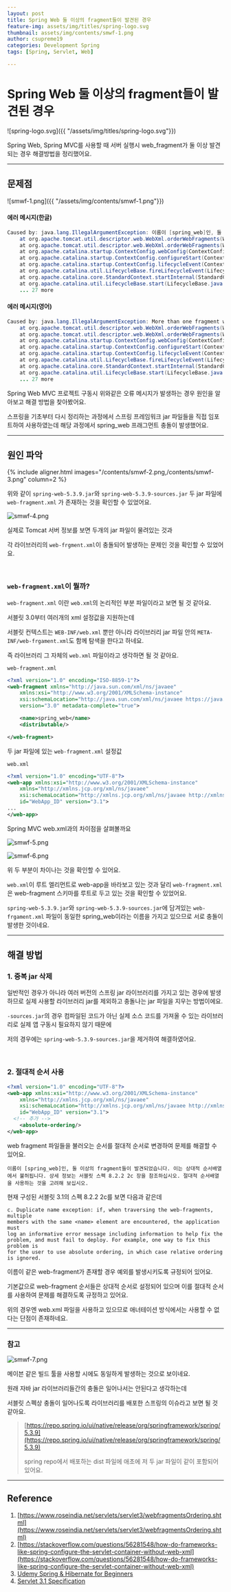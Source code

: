 ```yaml
---
layout: post
title: Spring Web 둘 이상의 fragment들이 발견된 경우
feature-img: assets/img/titles/spring-logo.svg
thumbnail: assets/img/contents/smwf-1.png
author: csupreme19
categories: Development Spring
tags: [Spring, Servlet, Web]

---
```


# Spring Web 둘 이상의 fragment들이 발견된 경우

![spring-logo.svg]({{ "/assets/img/titles/spring-logo.svg"}})

Spring Web, Spring MVC를 사용할 때 서버 실행시 web_fragment가 둘 이상 발견되는 경우 해결방법을 정리했어요.

---

## 문제점

![smwf-1.png]({{ "/assets/img/contents/smwf-1.png"}})

#### 에러 메시지(한글)

```java
Caused by: java.lang.IllegalArgumentException: 이름이 [spring_web]인, 둘 이상의 fragment들이 발견되었습니다. 이는 상대적 순서배열에서 불허됩니다. 상세 정보는 서블릿 스펙 8.2.2 2c 장을 참조하십시오. 절대적 순서배열을 사용하는 것을 고려해 보십시오.
	at org.apache.tomcat.util.descriptor.web.WebXml.orderWebFragments(WebXml.java:2262)
	at org.apache.tomcat.util.descriptor.web.WebXml.orderWebFragments(WebXml.java:2220)
	at org.apache.catalina.startup.ContextConfig.webConfig(ContextConfig.java:1294)
	at org.apache.catalina.startup.ContextConfig.configureStart(ContextConfig.java:986)
	at org.apache.catalina.startup.ContextConfig.lifecycleEvent(ContextConfig.java:303)
	at org.apache.catalina.util.LifecycleBase.fireLifecycleEvent(LifecycleBase.java:123)
	at org.apache.catalina.core.StandardContext.startInternal(StandardContext.java:5135)
	at org.apache.catalina.util.LifecycleBase.start(LifecycleBase.java:183)
	... 27 more
```

#### 에러 메시지(영어)

```java
Caused by: java.lang.IllegalArgumentException: More than one fragment with the name [spring_web] was found. This is not legal with relative ordering. See section 8.2.2 2c of the Servlet specification for details. Consider using absolute ordering.
	at org.apache.tomcat.util.descriptor.web.WebXml.orderWebFragments(WebXml.java:2262)
	at org.apache.tomcat.util.descriptor.web.WebXml.orderWebFragments(WebXml.java:2220)
	at org.apache.catalina.startup.ContextConfig.webConfig(ContextConfig.java:1294)
	at org.apache.catalina.startup.ContextConfig.configureStart(ContextConfig.java:986)
	at org.apache.catalina.startup.ContextConfig.lifecycleEvent(ContextConfig.java:303)
	at org.apache.catalina.util.LifecycleBase.fireLifecycleEvent(LifecycleBase.java:123)
	at org.apache.catalina.core.StandardContext.startInternal(StandardContext.java:5135)
	at org.apache.catalina.util.LifecycleBase.start(LifecycleBase.java:183)
	... 27 more
```

Spring Web MVC 프로젝트 구동시 위와같은 오류 메시지가 발생하는 경우 원인을 알아보고 해결 방법을 찾아봤어요.

스프링을 기초부터 다시 정리하는 과정에서 스프링 프레임워크 jar 파일들을 직접 임포트하여 사용하였는데 해당 과정에서 spring_web 프래그먼트 충돌이 발생했어요.

---

## 원인 파악

{% include aligner.html images="/contents/smwf-2.png,/contents/smwf-3.png" column=2 %}

위와 같이 `spring-web-5.3.9.jar`와 `spring-web-5.3.9-sources.jar` 두 jar 파일에 `web-fragment.xml` 가 존재하는 것을 확인할 수 있었어요.

![smwf-4.png]({{"/assets/img/contents/smwf-4.png"}})

실제로 Tomcat 서버 정보를 보면 두개의 jar 파일이 물려있는 것과

각 라이브러리의 `web-frgment.xml`이 충돌되어 발생하는 문제인 것을 확인할 수 있었어요.

<br>

### `web-fragment.xml`이 뭘까?

`web-fragment.xml` 이란 `web.xml`의 논리적인 부분 파일이라고 보면 될 것 같아요.

서블릿 3.0부터 여러개의 xml 설정값을 지원하는데

서블릿 컨텍스트는 `WEB-INF/web.xml` 뿐만 아니라 라이브러리 jar 파일 안의 `META-INF/web-frgament.xml`도 함께 탐색을 한다고 하네요.

즉 라이브러리 그 자체의 `web.xml` 파일이라고 생각하면 될 것 같아요.

`web-fragment.xml`

```xml
<?xml version="1.0" encoding="ISO-8859-1"?>
<web-fragment xmlns="http://java.sun.com/xml/ns/javaee"
	xmlns:xsi="http://www.w3.org/2001/XMLSchema-instance"
	xsi:schemaLocation="http://java.sun.com/xml/ns/javaee https://java.sun.com/xml/ns/javaee/web-fragment_3_0.xsd"
	version="3.0" metadata-complete="true">

	<name>spring_web</name>
	<distributable/>

</web-fragment>
```

두 jar 파일에 있는 `web-fragment.xml` 설정값

`web.xml`

```xml
<?xml version="1.0" encoding="UTF-8"?>
<web-app xmlns:xsi="http://www.w3.org/2001/XMLSchema-instance"
	xmlns="http://xmlns.jcp.org/xml/ns/javaee"
	xsi:schemaLocation="http://xmlns.jcp.org/xml/ns/javaee http://xmlns.jcp.org/xml/ns/javaee/web-app_3_1.xsd"
	id="WebApp_ID" version="3.1">
...	
</web-app>
```

Spring MVC web.xml과의 차이점을 살펴볼까요

![smwf-5.png]({{"/assets/img/contents/smwf-5.png"}})

![smwf-6.png]({{"/assets/img/contents/smwf-6.png"}})

위 두 부분이 차이나는 것을 확인할 수 있어요.

`web.xml`이 루트 엘리먼트로 web-app을 바라보고 있는 것과 달리 `web-fragment.xml`은 web-fragment 스키마를 루트로 두고 있는 것을 확인할 수 있었어요.

`spring-web-5.3.9.jar`와 `spring-web-5.3.9-sources.jar`에 담겨있는 `web-frgament.xml` 파일이 동일한 spring_web이라는 이름을 가지고 있으므로 서로 충돌이 발생한 것이네요.

---

## 해결 방법

### 1.  중복 jar 삭제

일반적인 경우가 아니라 여러 버전의 스프링 jar 라이브러리를 가지고 있는 경우에 발생하므로 실제 사용할 라이브러리 jar를 제외하고 충돌나는 jar 파일을 지우는 방법이에요.

`-sources.jar`의 경우 컴파일된 코드가 아닌 실제 소스 코드를 가져올 수 있는 라이브러리로 실제 앱 구동시 필요하지 않기 때문에

저의 경우에는 `spring-web-5.3.9-sources.jar`을 제거하여 해결하였어요.

<br>

### 2. 절대적 순서 사용

```xml
<?xml version="1.0" encoding="UTF-8"?>
<web-app xmlns:xsi="http://www.w3.org/2001/XMLSchema-instance"
	xmlns="http://xmlns.jcp.org/xml/ns/javaee"
	xsi:schemaLocation="http://xmlns.jcp.org/xml/ns/javaee http://xmlns.jcp.org/xml/ns/javaee/web-app_3_1.xsd"
	id="WebApp_ID" version="3.1">
  <!-- 추가 -->
	<absolute-ordering/>
</web-app>
```

web fragment 파일들을 불러오는 순서를 절대적 순서로 변경하여 문제를 해결할 수 있어요.

```
이름이 [spring_web]인, 둘 이상의 fragment들이 발견되었습니다. 이는 상대적 순서배열에서 불허됩니다. 상세 정보는 서블릿 스펙 8.2.2 2c 장을 참조하십시오. 절대적 순서배열을 사용하는 것을 고려해 보십시오.
```

현재 구성된 서블릿 3.1의 스펙 8.2.2 2c를 보면 다음과 같은데

```
c. Duplicate name exception: if, when traversing the web-fragments, multiple
members with the same <name> element are encountered, the application must
log an informative error message including information to help fix the
problem, and must fail to deploy. For example, one way to fix this problem is
for the user to use absolute ordering, in which case relative ordering is ignored.
```

이름이 같은 web-fragment가 존재할 경우 예외를 발생시키도록 규정되어 있어요.

기본값으로 web-fragment 순서들은 상대적 순서로 설정되어 있으며 이를 절대적 순서를 사용하여 문제를 해결하도록 규정하고 있어요.

위의 경우엔 web.xml 파일을 사용하고 있으므로 애너테이션 방식에서는 사용할 수 없다는 단점이 존재하네요.

---

### 참고

![smwf-7.png]({{"/assets/img/contents/smwf-7.png"}})

메이븐 같은 빌드 툴을 사용할 시에도 동일하게 발생하는 것으로 보이네요.

원래 자바 jar 라이브러리들간의 충돌은 일어나서는 안된다고 생각하는데

서블릿 스펙상 충돌이 일어나도록 라이브러리를 배포한 스프링의 이슈라고 보면 될 것 같아요.

> [https://repo.spring.io/ui/native/release/org/springframework/spring/5.3.9](https://repo.spring.io/ui/native/release/org/springframework/spring/5.3.9)
>
> spring repo에서 배포하는 dist 파일에 애초에 저 두 jar 파일이 같이 포함되어 있어요.

---

## Reference

1. [https://www.roseindia.net/servlets/servlet3/webfragmentsOrdering.shtml](https://www.roseindia.net/servlets/servlet3/webfragmentsOrdering.shtml)
2. [https://stackoverflow.com/questions/56281548/how-do-frameworks-like-spring-configure-the-servlet-container-without-web-xml](https://stackoverflow.com/questions/56281548/how-do-frameworks-like-spring-configure-the-servlet-container-without-web-xml)
3. [Udemy Spring & Hibernate for Beginners](https://www.udemy.com/course/spring-hibernate-tutorial/)
4. [Servlet 3.1 Specification](https://javaee.github.io/servlet-spec/downloads/servlet-3.1/Final/servlet-3_1-final.pdf)
